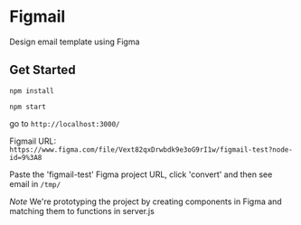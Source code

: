 # Figmail

Design email template using Figma

## Get Started

`npm install`

`npm start`

go to `http://localhost:3000/`

Figmail URL: `https://www.figma.com/file/Vext82qxDrwbdk9e3oG9rI1w/figmail-test?node-id=9%3A8`

Paste the 'figmail-test' Figma project URL, click 'convert' and then see email in `/tmp/`

*Note* We're prototyping the project by creating components in Figma and matching them to functions in server.js
